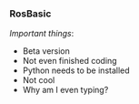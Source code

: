 ### RosBasic


_Important things_:

- Beta version
- Not even finished coding
- Python needs to be installed
- Not cool
- Why am I even typing?
